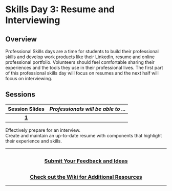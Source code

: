 # Skills Day 3: Resume and Interviewing

## Overview

Professional Skills days are a time for students to build their professional skills and develop work products like their LinkedIn, resume and online professional portfolio. Volunteers should feel comfortable sharing their experiences and the tools they use in their professional lives. The first part of this professional skills day will focus on resumes and the next half will focus on interviewing.

## Sessions

|                                                       Session Slides                                                       | _Professionals will be able to ..._ |
| :------------------------------------------------------------------------------------------------------------------------: | :---------------------------------- |
| [**1**](https://docs.google.com/presentation/d/1caq7ZivpL8F-ufvaD_R5O9v_AuenAxaPI57tJutOu3E/edit#slide=id.g8a202dd44c_0_0) |

Effectively prepare for an interview.<br>
Create and maintain an up-to-date resume with components that highlight their experience and skills.

---

## <h3 align="center"><a href="https://forms.gle/vyAD1HFwXHZMRXrr9">Submit Your Feedback and Ideas</a></h3>

## <h3 align="center"><a href="https://github.com/itscodenation/curriculum-20-21/wiki">Check out the Wiki for Additional Resources</a></h3>

---
